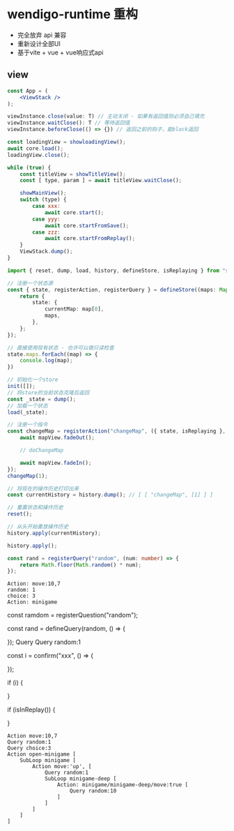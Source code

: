 # wendigo-runtime 重构

 - 完全放弃 api 兼容
 - 重新设计全部UI
 - 基于vite + vue + vue响应式api

## view

```jsx
const App = (
    <ViewStack />
);
```

```js
viewInstance.close(value: T) // 主动关闭 - 如果有返回值则必须自己填充
viewInstance.waitClose(): T // 等待返回值
viewInstance.beforeClose(() => {}) // 返回之前的钩子，能block返回
```

```js
const loadingView = showloadingView();
await core.load();
loadingView.close();

while (true) {
    const titleView = showTitleView();
    const [ type, param ] = await titleView.waitClose();

    showMainView();
    switch (type) {
        case xxx:
            await core.start();
        case yyy:
            await core.startFromSave();
        case zzz:
            await core.startFromReplay();
    }
    ViewStack.dump();
}
```

```ts
import { reset, dump, load, history, defineStore, isReplaying } from "state";

// 注册一个状态源
const { state, registerAction, registerQuery } = defineStore((maps: Map[]) => {
    return {
        state: {
            currentMap: map[0],
            maps,
        },
    };
});

// 直接使用现有状态 - 也许可以做只读检查
state.maps.forEach((map) => {
    console.log(map);
})

// 初始化一个store
init([]);
// 将store的当前状态克隆后返回
const _state = dump();
// 加载一个状态
load(_state);

// 注册一个指令
const changeMap = registerAction("changeMap", ({ state, isReplaying }, mapIndex: number) => {
    await mapView.fadeOut();

    // doChangeMap

    await mapView.fadeIn();
});
changeMap(1);

// 将现在的操作历史打印出来
const currentHistory = history.dump(); // [ [ "changeMap", [1] ] ]

// 重置状态和操作历史
reset();

// 从头开始重放操作历史
history.apply(currentHistory);

history.apply();

const rand = registerQuery("random", (num: number) => {
    return Math.floor(Math.random() * num);
});
```

```
Action: move:10,7
random: 1
choice: 3
Action: minigame
```

const ramdom = registerQuestion<number>("random");

const rand = defineQuery(random, () => {
    
});
Query
Query random:1

const i = confirm("xxx", () => {

});

if (i) {

}

if (isInReplay()) {

}

```
Action move:10,7
Query random:1
Query choice:3
Action open-minigame [
    SubLoop minigame [
        Action move:'up', [
            Query random:1
            SubLoop minigame-deep [
                Action: minigame/minigame-deep/move:true [
                    Query random:10
                ]
            ]
        ]
    ]
]
```